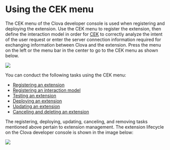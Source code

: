 ﻿# Using the CEK menu
The CEK menu of the Clova developer console is used when registering and deploying the extension. Use the CEK menu to register the extension, then define the interaction model in order for [CEK](/CEK/CEK_Overview.md#WhatisCEK) to correctly analyze the intent of the user request or enter the server connection information required for exchanging information between Clova and the extension. Press the menu on the left or the menu bar in the center to go to the CEK menu as shown below.

![](/DevConsole/Resources/Images/DevConsole-Entering_CEK_Menu.png)

You can conduct the following tasks using the CEK menu:

* [Registering an extension](/DevConsole/Guides/CEK/Register_Extension.md)
* [Registering an interaction model](/DevConsole/Guides/CEK/Register_Interaction_Model.md)
* [Testing an extension](/DevConsole/Guides/CEK/Test_Extension.md)
* [Deploying an extension](/DevConsole/Guides/CEK/Deploy_Extension.md)
* [Updating an extension](/DevConsole/Guides/CEK/Update_Extension.md)
* [Canceling and deleting an extension](/DevConsole/Guides/CEK/Remove_Extension.md)

The registering, deploying, updating, canceling, and removing tasks mentioned above pertain to extension management. The extension lifecycle on the Clova developer console is shown in the image below:

![](/DevConsole/Resources/Images/DevConsole-Extension_LifeCycle.png)
